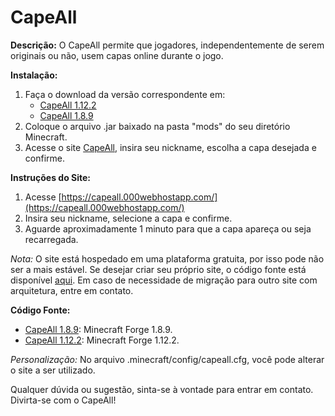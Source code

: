 # CapeAll

**Descrição:** 
O CapeAll permite que jogadores, independentemente de serem originais ou não, usem capas online durante o jogo.

**Instalação:**
1. Faça o download da versão correspondente em:
    - [CapeAll 1.12.2](https://github.com/Nonopichy/CapeAll/releases/download/1.0.0/capeall-1.12.2.jar) 
    - [CapeAll 1.8.9](https://github.com/Nonopichy/CapeAll/releases/download/1.0.0/capeall-1.8.9.jar)
2. Coloque o arquivo .jar baixado na pasta "mods" do seu diretório Minecraft.
3. Acesse o site [CapeAll](https://capeall.000webhostapp.com/), insira seu nickname, escolha a capa desejada e confirme.

**Instruções do Site:**
1. Acesse [https://capeall.000webhostapp.com/](https://capeall.000webhostapp.com/)
2. Insira seu nickname, selecione a capa e confirme.
3. Aguarde aproximadamente 1 minuto para que a capa apareça ou seja recarregada.

*Nota:* O site está hospedado em uma plataforma gratuita, por isso pode não ser a mais estável. Se desejar criar seu próprio site, o código fonte está disponível [aqui](https://github.com/Nonopichy/CapeAll/tree/capeall-website). Em caso de necessidade de migração para outro site com arquitetura, entre em contato.

**Código Fonte:**
- [CapeAll 1.8.9](https://github.com/Nonopichy/CapeAll/tree/capeall-1.8.9): Minecraft Forge 1.8.9.
- [CapeAll 1.12.2](https://github.com/Nonopichy/CapeAll/tree/capeall-1.8.9): Minecraft Forge 1.12.2.

*Personalização:* No arquivo .minecraft/config/capeall.cfg, você pode alterar o site a ser utilizado.

Qualquer dúvida ou sugestão, sinta-se à vontade para entrar em contato. Divirta-se com o CapeAll!

